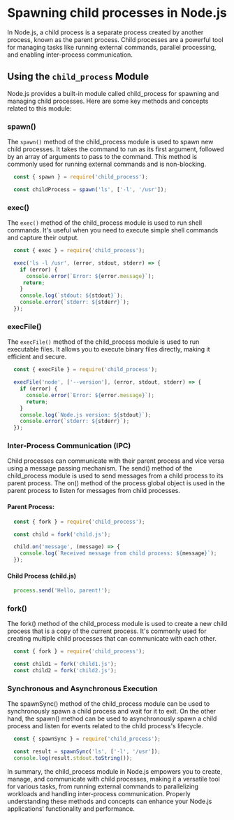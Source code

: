 # Spawning child processes in Node.js

In Node.js, a child process is a separate process created by another process, known as the parent process. Child processes are a powerful tool for managing tasks like running external commands, parallel processing, and enabling inter-process communication.

## Using the ``child_process`` Module

Node.js provides a built-in module called child_process for spawning and managing child processes. Here are some key methods and concepts related to this module:

### spawn()

The ``spawn()`` method of the child_process module is used to spawn new child processes. It takes the command to run as its first argument, followed by an array of arguments to pass to the command. This method is commonly used for running external commands and is non-blocking.

```javascript
  const { spawn } = require('child_process');

  const childProcess = spawn('ls', ['-l', '/usr']);
```

### exec()

The ``exec()`` method of the child_process module is used to run shell commands. It's useful when you need to execute simple shell commands and capture their output.

```javascript
  const { exec } = require('child_process');

  exec('ls -l /usr', (error, stdout, stderr) => {
    if (error) {
      console.error(`Error: ${error.message}`);
     return;
    }
    console.log(`stdout: ${stdout}`);
    console.error(`stderr: ${stderr}`);
  });
```

### execFile()

The ``execFile()`` method of the child_process module is used to run executable files. It allows you to execute binary files directly, making it efficient and secure.

```javascript
  const { execFile } = require('child_process');

  execFile('node', ['--version'], (error, stdout, stderr) => {
    if (error) {
      console.error(`Error: ${error.message}`);
      return;
    }
    console.log(`Node.js version: ${stdout}`);
    console.error(`stderr: ${stderr}`);
  });
```

### Inter-Process Communication (IPC)

Child processes can communicate with their parent process and vice versa using a message passing mechanism. The send() method of the child_process module is used to send messages from a child process to its parent process. The on() method of the process global object is used in the parent process to listen for messages from child processes.

#### Parent Process:

```javascript
  const { fork } = require('child_process');

  const child = fork('child.js');

  child.on('message', (message) => {
    console.log(`Received message from child process: ${message}`);
  });
```

#### Child Process (child.js)

```javascript
  process.send('Hello, parent!');
```

### fork()

The fork() method of the child_process module is used to create a new child process that is a copy of the current process. It's commonly used for creating multiple child processes that can communicate with each other.

```javascript
  const { fork } = require('child_process');

  const child1 = fork('child1.js');
  const child2 = fork('child2.js');
```

### Synchronous and Asynchronous Execution

The spawnSync() method of the child_process module can be used to synchronously spawn a child process and wait for it to exit. On the other hand, the spawn() method can be used to asynchronously spawn a child process and listen for events related to the child process's lifecycle.

```javascript
  const { spawnSync } = require('child_process');

  const result = spawnSync('ls', ['-l', '/usr']);
  console.log(result.stdout.toString());
```

In summary, the child_process module in Node.js empowers you to create, manage, and communicate with child processes, making it a versatile tool for various tasks, from running external commands to parallelizing workloads and handling inter-process communication. Properly understanding these methods and concepts can enhance your Node.js applications' functionality and performance.














